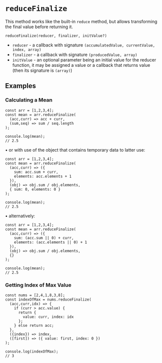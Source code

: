 # `reduceFinalize`

This method works like the built-in `reduce` method, but allows transforming the final value before returning it.

```
reduceFinalize(reducer, finalizer, initValue?)
```

- `reducer` - a callback with signature `(accumulatedValue, currentValue, index, array)`
- `finalizer` - a callback with signature `(producedValue, array)`
- `initValue` - an optional parameter being an initial value for the reducer function, it may be assigned a value or a callback that returns value (then its signature is `(array)`)

## Examples

### Calculating a Mean

```
const arr = [1,2,3,4];
const mean = arr.reduceFinalize(
  (acc,curr) => acc + curr,
  (sum,seq) => sum / seq.length
);

console.log(mean);
// 2.5
```

• or with use of the object that contains temporary data to latter use:

```
const arr = [1,2,3,4];
const mean = arr.reduceFinalize(
  (acc,curr) => ({
    sum: acc.sum + curr,
    elements: acc.elements + 1
  }),
  (obj) => obj.sum / obj.elements,
  { sum: 0, elements: 0 }
);

console.log(mean);
// 2.5
```

• alternatively:

```
const arr = [1,2,3,4];
const mean = arr.reduceFinalize(
  (acc,curr) => ({
    sum: (acc.sum || 0) + curr,
    elements: (acc.elements || 0) + 1
  }),
  (obj) => obj.sum / obj.elements,
  {}
);

console.log(mean);
// 2.5
```

### Getting Index of Max Value

```
const nums = [2,4,1,8,3,8];
const indexOfMax = nums.reduceFinalize(
  (acc,curr,idx) => {
    if (curr > acc.value) {
      return {
        value: curr, index: idx
      };
    } else return acc;
  },
  ({index}) => index,
  ([first]) => ({ value: first, index: 0 })
);

console.log(indexOfMax);
// 3
```
